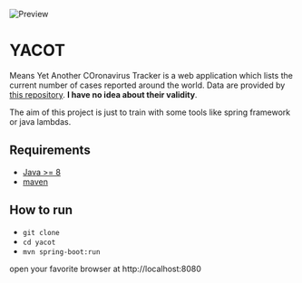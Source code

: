 ![Preview](https://i.ibb.co/HKsdYqp/yacot.png "Preview")

# YACOT
Means Yet Another COronavirus Tracker is a web application which lists the current number of cases reported around
the world.
Data are provided by [this repository](https://github.com/CSSEGISandData/COVID-19). **I have no idea about their
validity**.

The aim of this project is just to train with some tools like spring framework or java lambdas.

## Requirements
- [Java >= 8](https://jdk.java.net/java-se-ri/8-MR3)
- [maven](https://maven.apache.org/download.cgi)

## How to run
- `git clone`
- `cd yacot`
- `mvn spring-boot:run`

open your favorite browser at http://localhost:8080
